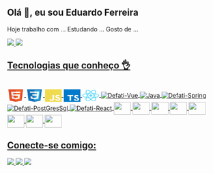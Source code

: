<h2 align="left">Olá 👋, eu sou Eduardo Ferreira</h2>

<p>
  Hoje trabalho com  ...
  Estudando ...
  Gosto de ...
</p>

<div align="left">
  <a href="https://github.com/defati">
  <img height="180em" src="https://github-readme-stats.vercel.app/api?username=defati&show_icons=true&theme=ocean_dark&include_all_commits=true&count_private=true"/>
  <img height="180em" src="https://github-readme-stats.vercel.app/api/top-langs/?username=defati&layout=compact&langs_count=7&theme=ocean_dark"/>
</div>

<h2>Tecnologias que conheço 👌</h2>
<div style="display: inline_block"><br>
  <img align="center" alt="Defati-HTML" height="30" width="40" src="https://raw.githubusercontent.com/devicons/devicon/master/icons/html5/html5-original.svg">
  <img align="center" alt="Defati-CSS" height="30" width="40" src="https://raw.githubusercontent.com/devicons/devicon/master/icons/css3/css3-original.svg">
  <img align="center" alt="Defati-Js" height="30" width="40" src="https://raw.githubusercontent.com/devicons/devicon/master/icons/javascript/javascript-plain.svg">
  <img align="center" alt="Defati-Ts" height="30" width="40" src="https://raw.githubusercontent.com/devicons/devicon/master/icons/typescript/typescript-plain.svg">
  <img align="center" alt="Defati-React" height="30" width="40" src="https://raw.githubusercontent.com/devicons/devicon/master/icons/react/react-original.svg">
  <img align="center" alt="Defati-Vue" height="30" width="40" src="https://cdn.jsdelivr.net/gh/devicons/devicon/icons/vuejs/vuejs-original.svg">
  <img align="center" alt="Java" height="30" width="40" src="https://cdn.jsdelivr.net/gh/devicons/devicon/icons/java/java-original.svg">
  <img align="center" alt="Defati-Spring" height="30" width="40" src="https://cdn.jsdelivr.net/gh/devicons/devicon/icons/spring/spring-original.svg">
  <img align="center" alt="Defati-PostGresSql" height="30" width="40" src="https://cdn.jsdelivr.net/gh/devicons/devicon/icons/postgresql/postgresql-original.svg">
  <img align="center" alt="Defati-React" height="30" width="40" src="https://cdn.jsdelivr.net/gh/devicons/devicon/icons/npm/npm-original-wordmark.svg">
  <img align="center" alt="" height="30" width="40" src="https://cdn.jsdelivr.net/gh/devicons/devicon/icons/mysql/mysql-original.svg">
  <img align="center" alt="" height="30" width="40" src="https://cdn.jsdelivr.net/gh/devicons/devicon/icons/materialui/materialui-original.svg">
  <img align="center" alt="" height="30" width="40" src="https://cdn.jsdelivr.net/gh/devicons/devicon/icons/heroku/heroku-original.svg">
  <img align="center" alt="" height="30" width="40" src="https://cdn.jsdelivr.net/gh/devicons/devicon/icons/git/git-original.svg">
  <img align="center" alt="" height="30" width="40" src="https://cdn.jsdelivr.net/gh/devicons/devicon/icons/github/github-original.svg">
  <img align="center" alt="" height="30" width="40" src="https://cdn.jsdelivr.net/gh/devicons/devicon/icons/figma/figma-original.svg">
  <img align="center" alt="" height="30" width="40" src="https://cdn.jsdelivr.net/gh/devicons/devicon/icons/bootstrap/bootstrap-plain-wordmark.svg">
  <img align="center" alt="" height="30" width="40" src="https://cdn.jsdelivr.net/gh/devicons/devicon/icons/php/php-original.svg">
</div>
  
<h2>Conecte-se comigo:</h2>
<div>
  <a href="https://www.linkedin.com/in/eduf/" target="_blank">
    <img src="https://img.icons8.com/fluency/32/000000/linkedin.png"/>
  </a> 
  <a href = "mailto:eduardo.defati@gmail.com">
    <img src="https://img.icons8.com/fluency/32/000000/instagram-new.png"/>
  </a>
  <a href="https://www.instagram.com/eduardo.defati/" target="_blank">
    <img src="https://img.icons8.com/fluency/32/000000/gmail-new.png"/>
  </a>
</div>
